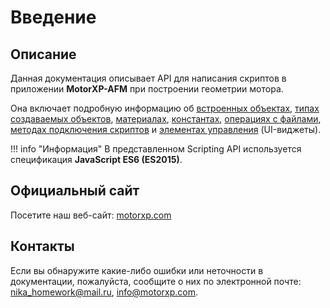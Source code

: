 # Введение

## Описание
Данная документация описывает API для написания скриптов в приложении <span style="white-space: nowrap;">**MotorXP-AFM**</span> при построении геометрии мотора. 

Она включает подробную информацию об [встроенных объектах](), [типах создаваемых объектов](), [материалах](), [константах](constants/index.md), [операциях с файлами](), [методах подключения скриптов]() и [элементах управления]() (UI-виджеты).

!!! info "Информация"
    В представленном Scripting API используется спецификация <b>JavaScript ES6 (ES2015)</b>.

## Официальный сайт
Посетите наш веб-сайт: <a href="https://motorxp.com" target="_blank">motorxp.com</a>

## Контакты
Если вы обнаружите какие-либо ошибки или неточности в документации, пожалуйста, сообщите о них по электронной почте: [nika_homework@mail.ru](mailto:nika_homework@mail.ru), [info@motorxp.com](mailto:info@motorxp.com).
